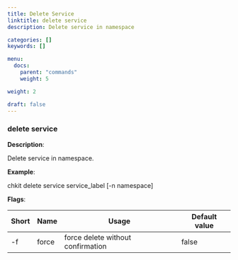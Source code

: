 ```yaml
---
title: Delete Service
linktitle: delete service
description: Delete service in namespace

categories: []
keywords: []

menu:
  docs:
    parent: "commands"
    weight: 5

weight: 2

draft: false
---
```


### delete service

**Description**:

Delete service in namespace.

**Example**:

chkit delete service service_label [-n namespace]

**Flags**:

| Short | Name | Usage | Default value |
| ----- | ---- | ----- | ------------- |
| -f | force | force delete without confirmation | false |



